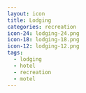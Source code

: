 ```yaml
---
layout: icon
title: Lodging
categories: recreation
icon-24: lodging-24.png
icon-18: lodging-18.png
icon-12: lodging-12.png
tags:
  - lodging
  - hotel
  - recreation
  - motel
---
```

